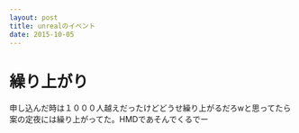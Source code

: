 ```yaml
---
layout: post
title: unrealのイベント
date: 2015-10-05
---
```

# 繰り上がり

申し込んだ時は１０００人越えだったけどどうせ繰り上がるだろwと思ってたら案の定夜には繰り上がってた。HMDであそんでくるでー

